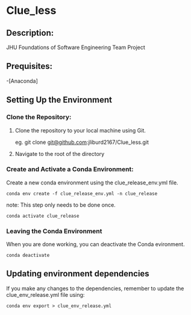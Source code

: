# Clue_less

## Description:
JHU Foundations of Software Engineering Team Project

## Prequisites:
-[Anaconda]

## Setting Up the Environment
### Clone the Repository:
1. Clone the repository to your local machine using Git. 
	
    eg. git clone git@github.com:jliburd2167/Clue_less.git 

2. Navigate to the root of the directory
   
### Create and Activate a Conda Environment:
	
 Create a new conda environment using the clue_release_env.yml file.
 
    conda env create -f clue_release_env.yml -n clue_release

note: This step only needs to be done once.
   	
    conda activate clue_release

### Leaving the Conda Environment
When you are done working, you can deactivate the Conda evironment.

	conda deactivate

## Updating environment dependencies
If you make any changes to the dependencies, remember to update the clue_env_release.yml file using:

	conda env export > clue_env_release.yml 

